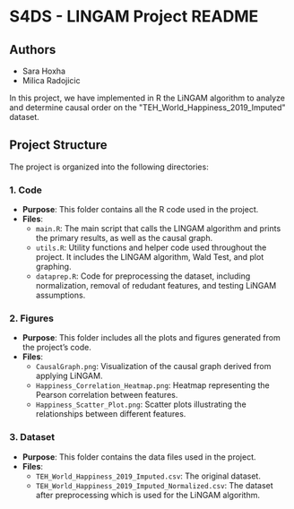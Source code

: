 # S4DS - LINGAM Project README

## Authors
- Sara Hoxha
- Milica Radojicic

In this project, we have implemented in R the LiNGAM algorithm to analyze and determine causal order on the "TEH_World_Happiness_2019_Imputed" dataset.

## Project Structure

The project is organized into the following directories:

### 1. **Code**
   - **Purpose**: This folder contains all the R code used in the project.
   - **Files**:
     - `main.R`: The main script that calls the LINGAM algorithm and prints the primary results, as well as the causal graph.
     - `utils.R`: Utility functions and helper code used throughout the project. It includes the LINGAM algorithm, Wald Test, and plot graphing.
     - `dataprep.R`: Code for preprocessing the dataset, including normalization, removal of redudant features, and testing LiNGAM assumptions.

### 2. **Figures**
   - **Purpose**: This folder includes all the plots and figures generated from the project’s code.
   - **Files**:
     - `CausalGraph.png`: Visualization of the causal graph derived from applying LiNGAM.
     - `Happiness_Correlation_Heatmap.png`: Heatmap representing the Pearson correlation between features.
     - `Happiness_Scatter_Plot.png`: Scatter plots illustrating the relationships between different features.

### 3. **Dataset**
   - **Purpose**: This folder contains the data files used in the project.
   - **Files**:
     - `TEH_World_Happiness_2019_Imputed.csv`: The original dataset.
     - `TEH_World_Happiness_2019_Imputed_Normalized.csv`: The dataset after preprocessing which is used for the LiNGAM algorithm.

